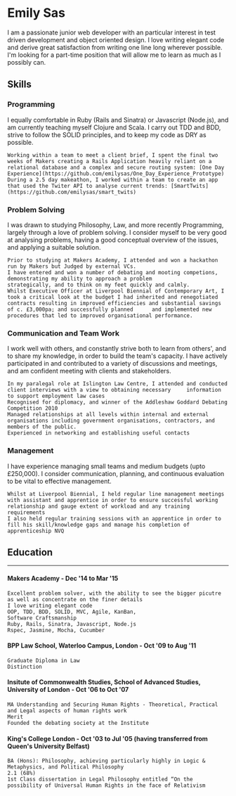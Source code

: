 # Emily Sas

I am a passionate junior web developer with an particular interest in test driven development and object oriented design. I love writing elegant code and derive great satisfaction from writing one line long wherever possible. I'm looking for a part-time position that will allow me to learn as much as I possibly can.


## Skills

### Programming

I equally comfortable in Ruby (Rails and Sinatra) or Javascript (Node.js), and am currently teaching myself Clojure and Scala. I carry out TDD and BDD, strive to follow the SOLID principles, and to keep my code as DRY as possible.

    Working within a team to meet a client brief, I spent the final two weeks of Makers creating a Rails Application heavily reliant on a relational database and a complex and secure routing system: [One Day Experience](https://github.com/emilysas/One_Day_Experience_Prototype)
    During a 2.5 day makeathon, I worked within a team to create an app that used the Twiter API to analyse current trends: [SmartTwits](https://github.com/emilysas/smart_twits)

### Problem Solving

I was drawn to studying Philosophy, Law, and more recently Programming, largely through a love of problem solving. I consider myself to be very good at analysing problems, having a good conceptual overview of the issues, and applying a suitable solution.

    Prior to studying at Makers Academy, I attended and won a hackathon run by Makers but Judged by external VCs.
    I have entered and won a number of debating and mooting competions, demonstrating my ability to approach a problem              strategically, and to think on my feet quickly and calmly.
    Whilst Executive Officer at Liverpool Biennial of Contemporary Art, I took a critical look at the budget I had inherited and renegotiated contracts resulting in improved efficiencies and substantial savings of c. £3,000pa; and successfully planned      and implemented new procedures that led to improved organisational performance.


### Communication and Team Work

I work well with others, and constantly strive both to learn from others', and to share my knowledge, in order to build the team's capacity. I have actively participated in and contributed to a variety of discussions and meetings, and am confident meeting with clients and stakeholders.

    In my paralegal role at Islington Law Centre, I attended and conducted client interviews with a view to obtaining necessary     information to support employment law cases
    Recognised for diplomacy, and winner of the Addleshaw Goddard Debating Competition 2010
    Managed relationships at all levels within internal and external organisations including government organisations, contractors, and members of the public. 
    Experienced in networking and establishing useful contacts
    
  
### Management

I have experience managing small teams and medium budgets (upto £250,000). I consider communication, planning, and continuous evaluation to be vital to effective management.

    Whilst at Liverpool Biennial, I held regular line management meetings with assistant and apprentice in order to ensure successful working relationship and gauge extent of workload and any training requirements
    I also held regular training sessions with an apprentice in order to fill his skill/knowledge gaps and manage his completion of apprenticeship NVQ
  

## Education
---------
#### Makers Academy - Dec '14 to Mar '15

    Excellent problem solver, with the ability to see the bigger picutre as well as concentrate on the finer details
    I love writing elegant code
    OOP, TDD, BDD, SOLID, MVC, Agile, KanBan,
    Software Craftsmanship
    Ruby, Rails, Sinatra, Javascript, Node.js
    Rspec, Jasmine, Mocha, Cucumber

#### BPP Law School, Waterloo Campus, London - Oct '09 to Aug '11

    Graduate Diploma in Law
    Distinction
    
#### Insitute of Commonwealth Studies, School of Advanced Studies, University of London - Oct '06 to Oct '07

    MA Understanding and Securing Human Rights - Theoretical, Practical and Legal aspects of human rights work
    Merit
    Founded the debating society at the Institute
    
#### King's College London - Oct '03 to Jul '05 (having transferred from Queen's University Belfast)

    BA (Hons): Philosophy, achieving particularly highly in Logic & Metaphysics, and Political Philosophy
    2.1 (68%)
    1st Class dissertation in Legal Philosophy entitled “On the possibility of Universal Human Rights in the face of Relativism



